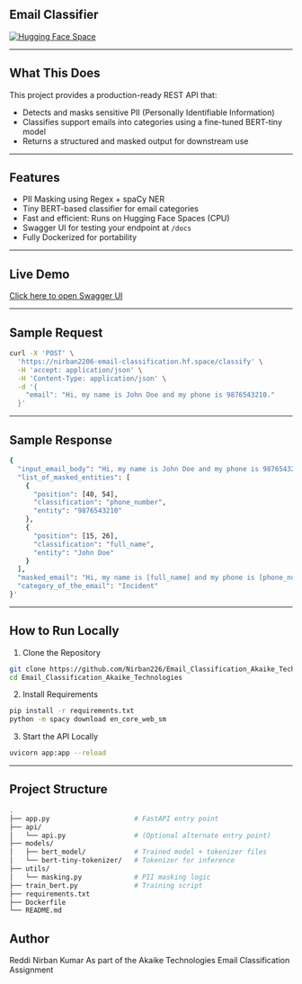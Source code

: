 ##  Email Classifier

[![Hugging Face Space](https://img.shields.io/badge/Live%20Demo-Hugging%20Face-blue)](https://nirban2206-email-classification.hf.space/docs)

---

## What This Does

This project provides a production-ready REST API that:

- Detects and masks sensitive PII (Personally Identifiable Information)  
- Classifies support emails into categories using a fine-tuned BERT-tiny model  
- Returns a structured and masked output for downstream use

---

## Features

- PII Masking using Regex + spaCy NER  
- Tiny BERT-based classifier for email categories  
- Fast and efficient: Runs on Hugging Face Spaces (CPU)  
- Swagger UI for testing your endpoint at `/docs`  
- Fully Dockerized for portability

---

## Live Demo

[Click here to open Swagger UI](https://nirban2206-email-classification.hf.space/docs)

---

## Sample Request

```bash
curl -X 'POST' \
  'https://nirban2206-email-classification.hf.space/classify' \
  -H 'accept: application/json' \
  -H 'Content-Type: application/json' \
  -d '{
    "email": "Hi, my name is John Doe and my phone is 9876543210."
  }'
```
---

## Sample Response
```bash
{
  "input_email_body": "Hi, my name is John Doe and my phone is 9876543210.",
  "list_of_masked_entities": [
    {
      "position": [40, 54],
      "classification": "phone_number",
      "entity": "9876543210"
    },
    {
      "position": [15, 26],
      "classification": "full_name",
      "entity": "John Doe"
    }
  ],
  "masked_email": "Hi, my name is [full_name] and my phone is [phone_number].",
  "category_of_the_email": "Incident"
}'
```
---

## How to Run Locally

1. Clone the Repository
```bash
git clone https://github.com/Nirban226/Email_Classification_Akaike_Technologies.git
cd Email_Classification_Akaike_Technologies
```


2. Install Requirements
```bash
pip install -r requirements.txt
python -m spacy download en_core_web_sm
```

3. Start the API Locally
```bash
uvicorn app:app --reload
```
---
## Project Structure
```bash
.
├── app.py                     # FastAPI entry point
├── api/
│   └── api.py                 # (Optional alternate entry point)
├── models/
│   ├── bert_model/            # Trained model + tokenizer files
│   └── bert-tiny-tokenizer/   # Tokenizer for inference
├── utils/
│   └── masking.py             # PII masking logic
├── train_bert.py              # Training script
├── requirements.txt
├── Dockerfile
└── README.md
```

## Author

Reddi Nirban Kumar
As part of the Akaike Technologies Email Classification Assignment




